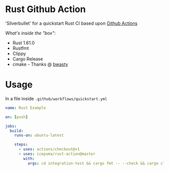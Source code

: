 # Rust Github Action

'Silverbullet' for a quickstart Rust CI based upon [Github Actions](https://developer.github.com/actions/)

*What's inside the "box":*

* Rust 1.61.0
* Rustfmt
* Clippy
* Cargo Release
* cmake - Thanks @ [bwasty](https://github.com/bwasty)

# Usage

In a file inside `.github/workflows/quickstart.yml`

```yaml
name: Rust Example

on: [push]

jobs:
  build:
    runs-on: ubuntu-latest

    steps:
      - uses: actions/checkout@v1
      - uses: icepuma/rust-action@master
        with:
          args: cd integration-test && cargo fmt -- --check && cargo clippy -- -Dwarnings && cargo test
```
